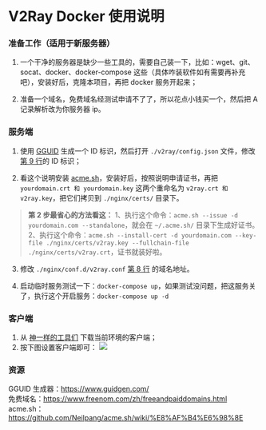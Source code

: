 # V2Ray Docker 使用说明

### 准备工作（适用于新服务器）
1. 一个干净的服务器是缺少一些工具的，需要自己装一下，比如：wget、git、socat、docker、docker-compose 这些（具体咋装软件如有需要再补充吧），安装好后，克隆本项目，再把 docker 服务开起来；

2. 准备一个域名，免费域名经测试申请不了了，所以花点小钱买一个，然后把 A 记录解析改为你服务器 ip。

### 服务端
1. 使用 [GGUID](https://www.guidgen.com/) 生成一个 ID 标识，然后打开 `./v2ray/config.json` 文件，修改[第 9 行](https://github.com/wubaiqing/v2ray-docker-compose/blob/master/v2ray/config.json#L9)的 ID 标识；

2. 看这个说明安装 [acme.sh](https://github.com/Neilpang/acme.sh/wiki/%E8%AF%B4%E6%98%8E)，安装好后，按照说明申请证书，再把 `yourdomain.crt 和 yourdomain.key` 这两个重命名为 `v2ray.crt 和 v2ray.key`，把它们拷贝到 `./nginx/certs/` 目录下。

> **第 2 步最省心的方法看这：**
> 1、执行这个命令：`acme.sh --issue -d yourdomain.com --standalone`，就会在 `~/.acme.sh/` 目录下生成好证书。
> 2、执行这个命令：`acme.sh --install-cert -d yourdomain.com --key-file ./nginx/certs/v2ray.key --fullchain-file ./nginx/certs/v2ray.crt`，证书就装好啦。

3. 修改 `./nginx/conf.d/v2ray.conf` [第 8 行](https://github.com/wubaiqing/v2ray-docker-compose/blob/master/nginx/conf.d/v2ray.conf#L8) 的域名地址。

4. 启动临时服务测试一下：`docker-compose up`，如果测试没问题，把这服务关了，执行这个开启服务：`docker-compose up -d`

### 客户端
1. 从 [神一样的工具们](https://www.v2ray.com/awesome/tools.html) 下载当前环境的客户端；
2. 按下图设置客户端即可：
![](./images/client.png)


### 资源
GGUID 生成器：https://www.guidgen.com/  
免费域名：https://www.freenom.com/zh/freeandpaiddomains.html  
acme.sh：https://github.com/Neilpang/acme.sh/wiki/%E8%AF%B4%E6%98%8E